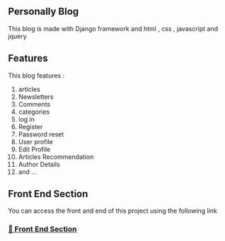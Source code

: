 Personally Blog
----------

This blog is made with Django framework and html , css , javascript and jquery

## Features

This blog features :

1. articles
2. Newsletters
3. Comments
4. categories
5. log in
6. Register
7. Password reset
8. User profile
9. Edit Profile
10. Articles Recommendation
11. Author Details
12. and ...

## Front End Section

You can access the front and end of this project using the following link

### [🔗 Front End Section](https://github.com/rzashakeri/blog-front-end)    
